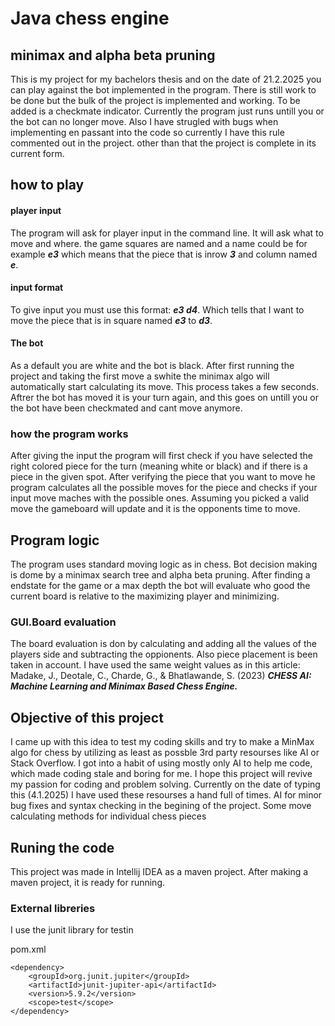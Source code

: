 # Java chess engine #
## minimax and alpha beta pruning ##

This is my project for my bachelors thesis and on the date of 21.2.2025 you can play against the bot implemented in the program. There is still work to be done but the bulk of the project is implemented and working. To be added is a checkmate indicator. Currently the program just runs untill you or the bot can no longer move. Also I have strugled with bugs when implementing en passant into the code so currently I have this rule commented out in the project. other than that the project is complete in its current form.

## how to play ##
#### player input ####
The program will ask for player input in the command line. It will ask what to move and where. the game squares are named and a name could be for example ___e3___ which means that the piece that is inrow ___3___ and column named ___e___.
#### input format ####
To give input you must use this format: ___e3 d4___. Which tells that I want to move the piece that is in square named ___e3___ to ___d3___.
#### The bot ####
As a default you are white and the bot is black. After first running the project and taking the first move a swhite the minimax algo will automatically start calculating its move. This process takes a few seconds. Aftrer the bot has moved it is your turn again, and this goes on untill you or the bot have been checkmated and cant move anymore.

### how the program works ####
After giving the input the program will first check if you have selected the right colored piece for the turn (meaning white or black) and if there is a piece in the given spot.
After verifying the piece that you want to move he program calculates all the possible moves for the piece and checks if your input move maches with the possible ones.
Assuming you picked a valid move the gameboard will update and it is the opponents time to move.

## Program logic ##

The program uses standard moving logic as in chess. Bot decision making is dome by a minimax search tree and alpha beta pruning. After finding a endstate for the game or a max depth the bot will evaluate who good the current board is relative to the maximizing player and minimizing.

### GUI.Board evaluation ###

The board evaluation is don by calculating and adding all the values of the players side and subtracting the oppionents. Also piece placement is been taken in account. I have used the same weight values as in this article: Madake, J., Deotale, C., Charde, G., & Bhatlawande, S. (2023) ___CHESS AI: Machine Learning and Minimax Based Chess Engine.___

## Objective of this project ##

I came up with this idea to test my coding skills and try to make a MinMax algo for chess by utilizing as least as possble 3rd party resourses like AI or Stack Overflow. I got into a habit of using mostly only AI to help me code, which made coding stale and boring for me.
I hope this project will revive my passion for coding and problem solving. Currently on the date of typing this (4.1.2025) I have used these resourses a hand full of times. AI for minor bug fixes and syntax checking in the begining of the project. Some move calculating methods for individual chess pieces

## Runing the code ##

This project was made in Intellij IDEA as a maven project. After making a maven project, it is ready for running.

### External libreries ###

I use the junit library for testin

pom.xml
```
<dependency>
    <groupId>org.junit.jupiter</groupId>
    <artifactId>junit-jupiter-api</artifactId>
    <version>5.9.2</version>
    <scope>test</scope>
</dependency>
```
